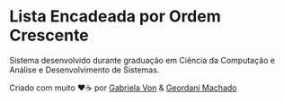 # Lista Encadeada por Ordem Crescente

  Sistema desenvolvido durante graduação em Ciência da Computação e Análise e Desenvolvimento de Sistemas.

  Criado com muito ❤️☕ por [Gabriela Von](https://github.com/G4bizinha) & [Geordani Machado](https://github.com/Geordani-Machado) 